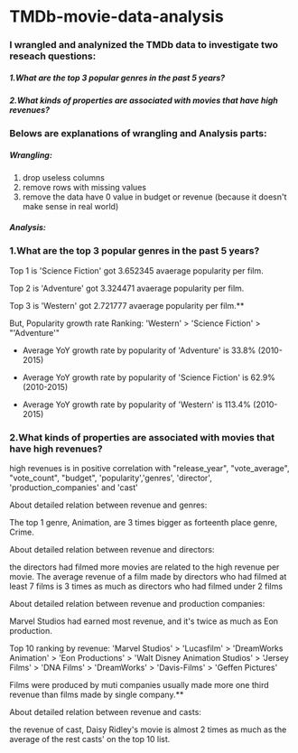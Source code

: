 # TMDb-movie-data-analysis
### I wrangled and analynized the TMDb data to investigate two reseach questions:

##### 1.What are the top 3 popular genres in the past 5 years?
##### 2.What kinds of properties are associated with movies that have high revenues?

### Belows are explanations of wrangling and Analysis parts:

##### Wrangling:
1. drop useless columns
2. remove rows with missing values
3. remove the data have 0 value in budget or revenue (because it doesn't make sense in real world)

##### Analysis:

### 1.What are the top 3 popular genres in the past 5 years?

Top 1 is 'Science Fiction' got 3.652345 avaerage popularity per film.

Top 2 is 'Adventure' got 3.324471 avaerage popularity per film.

Top 3 is 'Western' got 2.721777 avaerage popularity per film.**

But, Popularity growth rate Ranking: 'Western' > 'Science Fiction' > "'Adventure'"

- Average YoY growth rate by popularity of 'Adventure' is 33.8% (2010-2015)

- Average YoY growth rate by popularity of 'Science Fiction' is 62.9% (2010-2015)

- Average YoY growth rate by popularity of 'Western' is 113.4% (2010-2015)

### 2.What kinds of properties are associated with movies that have high revenues?

high revenues is in positive correlation with "release_year", "vote_average", "vote_count", "budget", 'popularity','genres', 'director', 'production_companies' and 'cast'

About detailed relation between revenue and genres:

The top 1 genre, Animation, are 3 times bigger as forteenth place genre, Crime.

About detailed relation between revenue and directors:

the directors had filmed more movies are related to the high revenue per movie. The average revenue of a film made by directors who had filmed at least 7 films is 3 times as much as directors who had filmed under 2 films

About detailed relation between revenue and production companies:

Marvel Studios had earned most revenue, and it's twice as much as Eon production.

Top 10 ranking by revenue: 'Marvel Studios' > 'Lucasfilm' > 'DreamWorks Animation' > 'Eon Productions' > 'Walt Disney Animation Studios' > 'Jersey Films' > 'DNA Films' > 'DreamWorks' > 'Davis-Films' > 'Geffen Pictures'

Films were produced by muti companies usually made more one third revenue than films made by single company.**

About detailed relation between revenue and casts:

the revenue of cast, Daisy Ridley's movie is almost 2 times as much as the average of the rest casts' on the top 10 list.
